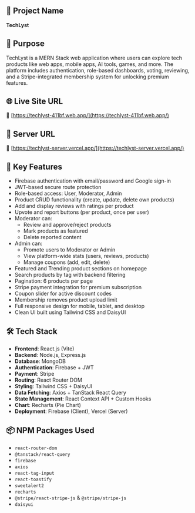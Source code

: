 ## 📌 Project Name

**TechLyst**

## 🎯 Purpose

TechLyst is a MERN Stack web application where users can explore tech products like web apps, mobile apps, AI tools, games, and more. The platform includes authentication, role-based dashboards, voting, reviewing, and a Stripe-integrated membership system for unlocking premium features.

## 🌐 Live Site URL

🔗 [https://techlyst-411bf.web.app/](https://techlyst-411bf.web.app/)

## 🔗 Server URL

🔗 [https://techlyst-server.vercel.app/](https://techlyst-server.vercel.app/)

## 🚀 Key Features

- Firebase authentication with email/password and Google sign-in
- JWT-based secure route protection
- Role-based access: User, Moderator, Admin
- Product CRUD functionality (create, update, delete own products)
- Add and display reviews with ratings per product
- Upvote and report buttons (per product, once per user)
- Moderator can:
  - Review and approve/reject products
  - Mark products as featured
  - Delete reported content
- Admin can:
  - Promote users to Moderator or Admin
  - View platform-wide stats (users, reviews, products)
  - Manage coupons (add, edit, delete)
- Featured and Trending product sections on homepage
- Search products by tag with backend filtering
- Pagination: 6 products per page
- Stripe payment integration for premium subscription
- Coupon slider for active discount codes
- Membership removes product upload limit
- Full responsive design for mobile, tablet, and desktop
- Clean UI built using Tailwind CSS and DaisyUI

## 🛠️ Tech Stack

- **Frontend**: React.js (Vite)
- **Backend**: Node.js, Express.js
- **Database**: MongoDB
- **Authentication**: Firebase + JWT
- **Payment**: Stripe
- **Routing**: React Router DOM
- **Styling**: Tailwind CSS + DaisyUI
- **Data Fetching**: Axios + TanStack React Query
- **State Management**: React Context API + Custom Hooks
- **Chart**: Recharts (Pie Chart)
- **Deployment**: Firebase (Client), Vercel (Server)

## 📦 NPM Packages Used

- `react-router-dom`
- `@tanstack/react-query`
- `firebase`
- `axios`
- `react-tag-input`
- `react-toastify`
- `sweetalert2`
- `recharts`
- `@stripe/react-stripe-js` & `@stripe/stripe-js`
- `daisyui`
